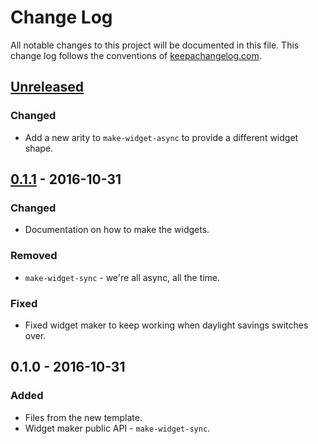 # Change Log
All notable changes to this project will be documented in this file. This change log follows the conventions of [keepachangelog.com](http://keepachangelog.com/).

## [Unreleased]
### Changed
- Add a new arity to `make-widget-async` to provide a different widget shape.

## [0.1.1] - 2016-10-31
### Changed
- Documentation on how to make the widgets.

### Removed
- `make-widget-sync` - we're all async, all the time.

### Fixed
- Fixed widget maker to keep working when daylight savings switches over.

## 0.1.0 - 2016-10-31
### Added
- Files from the new template.
- Widget maker public API - `make-widget-sync`.

[Unreleased]: https://github.com/your-name/rolling-your-own-queue-ch9/compare/0.1.1...HEAD
[0.1.1]: https://github.com/your-name/rolling-your-own-queue-ch9/compare/0.1.0...0.1.1
